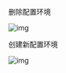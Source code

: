 删除配置环境

![img](file:////private/var/folders/1j/xm8rn2kj3651jcly4t52gxm40000gn/T/com.kingsoft.wpsoffice.mac/wps-liujiyang/ksohtml/wpsHdXd1q.jpg) 

创建新配置环境

 

![img](file:////private/var/folders/1j/xm8rn2kj3651jcly4t52gxm40000gn/T/com.kingsoft.wpsoffice.mac/wps-liujiyang/ksohtml/wpsYRe64g.jpg) 